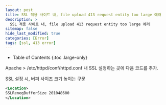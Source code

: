 ```yaml
---
layout: post
title: SSL 적용 사이트 내, file upload 413 request entity too large 에러
description: >
  SSL 적용 사이트 내, file upload 413 request entity too large 에러
sitemap: false
hide_last_modified: true
categories: [Error]
tags: [ssl, 413 error]
---
```


- Table of Contents
{:toc .large-only}

Apache > /etc/httpd/conf/httpd.conf 내 SSL 설정하는 곳에 다음 코드를 추가.

SSL 설정 시, 버퍼 사이즈 크기 높이는 구문

```xml
<Location>
SSLRenegBufferSize 201048600
</Location>
```
